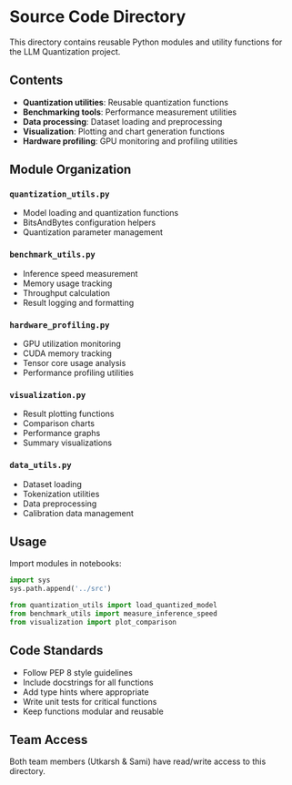 # Source Code Directory

This directory contains reusable Python modules and utility functions for the LLM Quantization project.

## Contents

- **Quantization utilities**: Reusable quantization functions
- **Benchmarking tools**: Performance measurement utilities
- **Data processing**: Dataset loading and preprocessing
- **Visualization**: Plotting and chart generation functions
- **Hardware profiling**: GPU monitoring and profiling utilities

## Module Organization

### `quantization_utils.py`
- Model loading and quantization functions
- BitsAndBytes configuration helpers
- Quantization parameter management

### `benchmark_utils.py`
- Inference speed measurement
- Memory usage tracking
- Throughput calculation
- Result logging and formatting

### `hardware_profiling.py`
- GPU utilization monitoring
- CUDA memory tracking
- Tensor core usage analysis
- Performance profiling utilities

### `visualization.py`
- Result plotting functions
- Comparison charts
- Performance graphs
- Summary visualizations

### `data_utils.py`
- Dataset loading
- Tokenization utilities
- Data preprocessing
- Calibration data management

## Usage

Import modules in notebooks:
```python
import sys
sys.path.append('../src')

from quantization_utils import load_quantized_model
from benchmark_utils import measure_inference_speed
from visualization import plot_comparison
```

## Code Standards

- Follow PEP 8 style guidelines
- Include docstrings for all functions
- Add type hints where appropriate
- Write unit tests for critical functions
- Keep functions modular and reusable

## Team Access

Both team members (Utkarsh & Sami) have read/write access to this directory.

